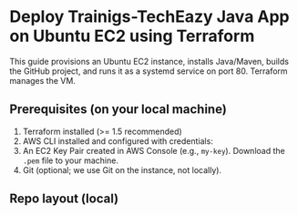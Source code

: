 # Deploy Trainigs-TechEazy Java App on Ubuntu EC2 using Terraform

This guide provisions an Ubuntu EC2 instance, installs Java/Maven, builds the GitHub project,
and runs it as a systemd service on port 80. Terraform manages the VM.

## Prerequisites (on your local machine)
1. Terraform installed (>= 1.5 recommended)
2. AWS CLI installed and configured with credentials:
3. An EC2 Key Pair created in AWS Console (e.g., `my-key`). Download the `.pem` file to your machine.
4. Git (optional; we use Git on the instance, not locally).

## Repo layout (local)
